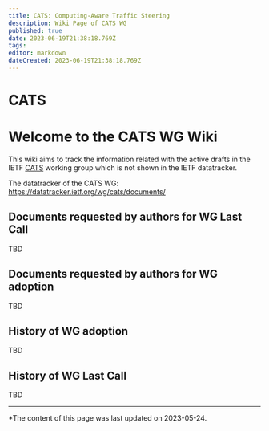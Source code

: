 ```yaml
---
title: CATS: Computing-Aware Traffic Steering
description: Wiki Page of CATS WG
published: true
date: 2023-06-19T21:38:18.769Z
tags: 
editor: markdown
dateCreated: 2023-06-19T21:38:18.769Z
---
```


# CATS

# Welcome to the CATS WG Wiki

This wiki aims to track the information related with the active drafts in the IETF [CATS](https://datatracker.ietf.org/group/cats/) working group which is not shown in the IETF datatracker. 

The datatracker of the CATS WG:
https://datatracker.ietf.org/wg/cats/documents/


## Documents requested by authors for WG Last Call
TBD


## Documents requested by authors for WG adoption
TBD  
   
## History of WG adoption
TBD

## History of WG Last Call
TBD


---

*The content of this page was last updated on 2023-05-24.